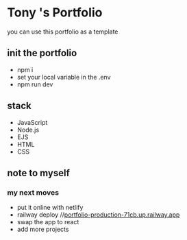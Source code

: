# Tony 's Portfolio

you can use this portfolio as a template

## init the portfolio

- npm i
- set your local variable in the .env
- npm run dev

## stack

- JavaScript
- Node.js
- EJS
- HTML
- CSS

## note to myself

### my next moves

- put it online with netlify
- railway deploy //[portfolio-production-71cb.up.railway.app](https://portfolio-production-71cb.up.railway.app/)
- swap the app to react
- add more projects
